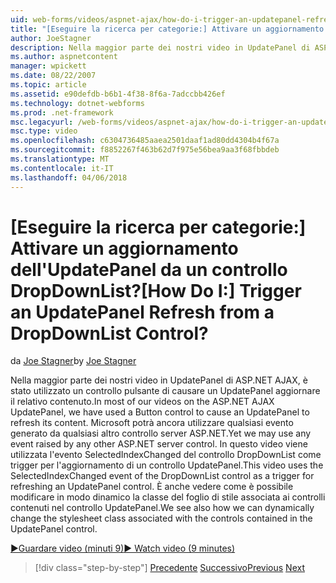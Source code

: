 ```yaml
---
uid: web-forms/videos/aspnet-ajax/how-do-i-trigger-an-updatepanel-refresh-from-a-dropdownlist-control
title: "[Eseguire la ricerca per categorie:] Attivare un aggiornamento dell'UpdatePanel da un controllo DropDownList? | Microsoft Docs"
author: JoeStagner
description: Nella maggior parte dei nostri video in UpdatePanel di ASP.NET AJAX, è stato utilizzato un controllo pulsante di causare un UpdatePanel aggiornare il relativo contenuto. Ancora Microsoft può utilizzare qualsiasi evento...
ms.author: aspnetcontent
manager: wpickett
ms.date: 08/22/2007
ms.topic: article
ms.assetid: e90defdb-b6b1-4f38-8f6a-7adccbb426ef
ms.technology: dotnet-webforms
ms.prod: .net-framework
msc.legacyurl: /web-forms/videos/aspnet-ajax/how-do-i-trigger-an-updatepanel-refresh-from-a-dropdownlist-control
msc.type: video
ms.openlocfilehash: c6304736485aaea2501daaf1ad80dd4304b4f67a
ms.sourcegitcommit: f8852267f463b62d7f975e56bea9aa3f68fbbdeb
ms.translationtype: MT
ms.contentlocale: it-IT
ms.lasthandoff: 04/06/2018
---
```

<a name="how-do-i-trigger-an-updatepanel-refresh-from-a-dropdownlist-control"></a><span data-ttu-id="21034-105">[Eseguire la ricerca per categorie:] Attivare un aggiornamento dell'UpdatePanel da un controllo DropDownList?</span><span class="sxs-lookup"><span data-stu-id="21034-105">[How Do I:] Trigger an UpdatePanel Refresh from a DropDownList Control?</span></span>
====================
<span data-ttu-id="21034-106">da [Joe Stagner](https://github.com/JoeStagner)</span><span class="sxs-lookup"><span data-stu-id="21034-106">by [Joe Stagner](https://github.com/JoeStagner)</span></span>

<span data-ttu-id="21034-107">Nella maggior parte dei nostri video in UpdatePanel di ASP.NET AJAX, è stato utilizzato un controllo pulsante di causare un UpdatePanel aggiornare il relativo contenuto.</span><span class="sxs-lookup"><span data-stu-id="21034-107">In most of our videos on the ASP.NET AJAX UpdatePanel, we have used a Button control to cause an UpdatePanel to refresh its content.</span></span> <span data-ttu-id="21034-108">Microsoft potrà ancora utilizzare qualsiasi evento generato da qualsiasi altro controllo server ASP.NET.</span><span class="sxs-lookup"><span data-stu-id="21034-108">Yet we may use any event raised by any other ASP.NET server control.</span></span> <span data-ttu-id="21034-109">In questo video viene utilizzata l'evento SelectedIndexChanged del controllo DropDownList come trigger per l'aggiornamento di un controllo UpdatePanel.</span><span class="sxs-lookup"><span data-stu-id="21034-109">This video uses the SelectedIndexChanged event of the DropDownList control as a trigger for refreshing an UpdatePanel control.</span></span> <span data-ttu-id="21034-110">È anche vedere come è possibile modificare in modo dinamico la classe del foglio di stile associata ai controlli contenuti nel controllo UpdatePanel.</span><span class="sxs-lookup"><span data-stu-id="21034-110">We see also how we can dynamically change the stylesheet class associated with the controls contained in the UpdatePanel control.</span></span>

[<span data-ttu-id="21034-111">&#9654;Guardare video (minuti 9)</span><span class="sxs-lookup"><span data-stu-id="21034-111">&#9654; Watch video (9 minutes)</span></span>](https://channel9.msdn.com/Blogs/ASP-NET-Site-Videos/how-do-i-trigger-an-updatepanel-refresh-from-a-dropdownlist-control)

> [!div class="step-by-step"]
> <span data-ttu-id="21034-112">[Precedente](how-do-i-implement-the-persistent-communications-pattern-using-web-services.md)
> [Successivo](how-do-i-create-an-aspnet-ajax-extender-from-scratch.md)</span><span class="sxs-lookup"><span data-stu-id="21034-112">[Previous](how-do-i-implement-the-persistent-communications-pattern-using-web-services.md)
[Next](how-do-i-create-an-aspnet-ajax-extender-from-scratch.md)</span></span>
